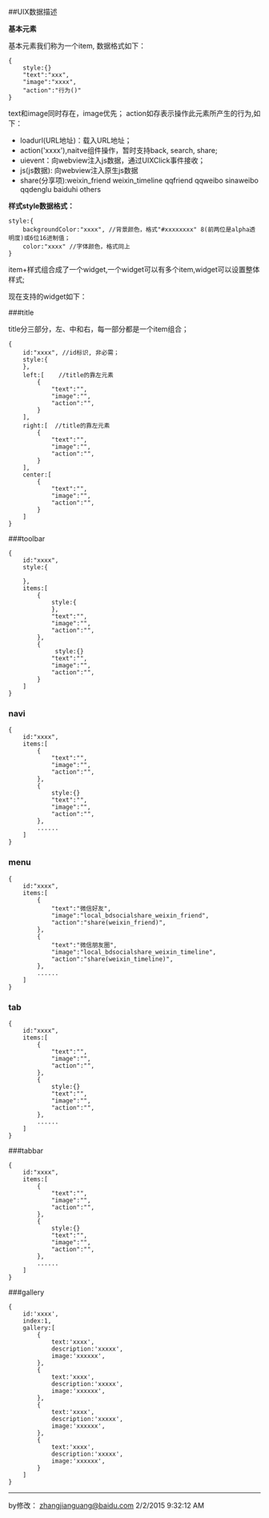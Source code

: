 ##UIX数据描述

**基本元素**

基本元素我们称为一个item, 数据格式如下：

    {
        style:{}
        "text":"xxx",
        "image":"xxxx",
        "action":"行为()"
    }

text和image同时存在，image优先；
action如存表示操作此元素所产生的行为,如下：

- loadurl(URL地址)：载入URL地址；
- action('xxxx'),naitve组件操作，暂时支持back, search, share;
- uievent：向webview注入js数据，通过UIXClick事件接收；
- js(js数据): 向webview注入原生js数据
- share(分享项):weixin\_friend weixin_timeline qqfriend qqweibo sinaweibo qqdenglu baiduhi others


**样式style数据格式：**

    style:{
        backgroundColor:"xxxx", //背景颜色，格式"#xxxxxxxx" 8(前两位是alpha透明度)或6位16进制值；
        color:"xxxx" //字体颜色，格式同上
    }

item+样式组合成了一个widget,一个widget可以有多个item,widget可以设置整体样式;

现在支持的widget如下：

###title

title分三部分，左、中和右，每一部分都是一个item组合；


    {
        id:"xxxx", //id标识, 非必需；
        style:{
        },
        left:[    //title的靠左元素
            {
                "text":"",
                "image":"",
                "action":"",
            }
        ],
        right:[  //title的靠左元素
            {
                "text":"",
                "image":"",
                "action":"",
            }
        ],
        center:[
            {
                "text":"",
                "image":"",
                "action":"",
            }
        ]
    }

###toolbar

    {
        id:"xxxx",
        style:{

        },
        items:[
            {
                style:{
                },
                "text":"",
                "image":"",
                "action":"",
            },
            {
                 style:{}
                "text":"",
                "image":"",
                "action":"",
            }
        ]
    }

### navi

    {
        id:"xxxx",
        items:[
            {
                "text":"",
                "image":"",
                "action":"",
            },
            {
                style:{}
                "text":"",
                "image":"",
                "action":"",
            },
            ......
        ]
    }

### menu

    {
        id:"xxxx",
        items:[
            {
                "text":"微信好友",
                "image":"local_bdsocialshare_weixin_friend",
                "action":"share(weixin_friend)",
            },
            {
                "text":"微信朋友圈",
                "image":"local_bdsocialshare_weixin_timeline",
                "action":"share(weixin_timeline)",
            },
            ......
        ]
    }

### tab

    {
        id:"xxxx",
        items:[
            {
                "text":"",
                "image":"",
                "action":"",
            },
            {
                style:{}
                "text":"",
                "image":"",
                "action":"",
            },
            ......
        ]
    }


###tabbar

    {
        id:"xxxx",
        items:[
            {
                "text":"",
                "image":"",
                "action":"",
            },
            {
                style:{}
                "text":"",
                "image":"",
                "action":"",
            },
            ......
        ]
    }

###gallery

    {
        id:'xxxx',
        index:1,
        gallery:[
            {
                text:'xxxx',
                description:'xxxxx',
                image:'xxxxxx',
            },
            {
                text:'xxxx',
                description:'xxxxx',
                image:'xxxxxx',
            },
            {
                text:'xxxx',
                description:'xxxxx',
                image:'xxxxxx',
            },
            {
                text:'xxxx',
                description:'xxxxx',
                image:'xxxxxx',
            }
        ]
    }

----------
by修改： zhangjianguang@baidu.com  2/2/2015 9:32:12 AM

